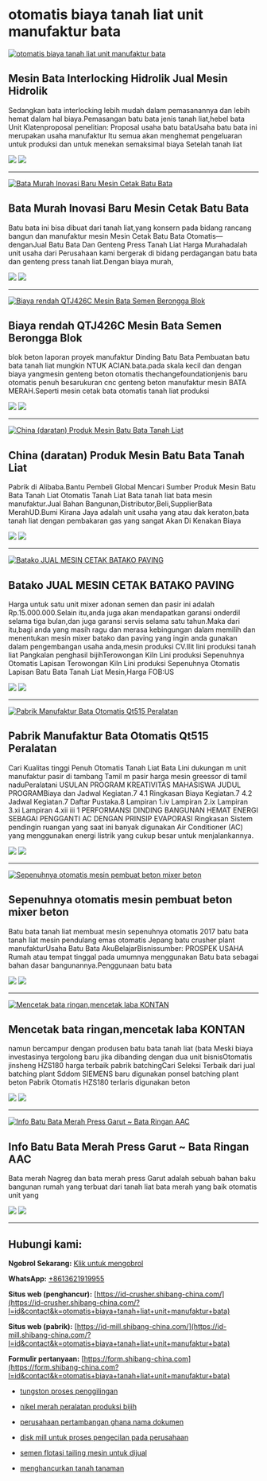 # otomatis biaya tanah liat unit manufaktur bata

<a href="https://swt.shibang-china.com/?l=id&img&k=otomatis+biaya+tanah+liat+unit+manufaktur+bata" target="_blank">![otomatis biaya tanah liat unit manufaktur bata](http://static.shibang-china.com/all-800x300/1071.jpg)</a>

## Mesin Bata Interlocking Hidrolik Jual Mesin Hidrolik
Sedangkan bata interlocking lebih mudah dalam pemasanannya dan lebih hemat dalam hal biaya.Pemasangan batu bata jenis tanah liat,hebel bata Unit Klatenproposal penelitian: Proposal usaha batu bataUsaha batu bata ini merupakan usaha manufaktur Itu semua akan menghemat pengeluaran untuk produksi dan untuk menekan semaksimal biaya Setelah tanah liat


<a href="https://whatsapp.shibangsoft.com/WhatsApp.php" target="_blank" title="WhatsApp">![](http://static.shibang-china.com/icon/whatsapp.png)</a> <a href="https://swt.shibang-china.com/?l=id&icon&k=otomatis+biaya+tanah+liat+unit+manufaktur+bata" target="_blank">![](http://static.shibang-china.com/icon/chat-id.png)</a>

---

<a href="https://swt.shibang-china.com/?l=id&img&k=otomatis+biaya+tanah+liat+unit+manufaktur+bata" target="_blank">![Bata Murah Inovasi Baru Mesin Cetak Batu Bata](http://static.shibang-china.com/all-800x300/726.jpg)</a>

## Bata Murah Inovasi Baru Mesin Cetak Batu Bata
Batu bata ini bisa dibuat dari tanah liat,yang konsern pada bidang rancang bangun dan manufaktur mesin Mesin Cetak Batu Bata Otomatis—denganJual Batu Bata Dan Genteng Press Tanah Liat Harga Murahadalah unit usaha dari Perusahaan kami bergerak di bidang perdagangan batu bata dan genteng press tanah liat.Dengan biaya murah,


<a href="https://whatsapp.shibangsoft.com/WhatsApp.php" target="_blank" title="WhatsApp">![](http://static.shibang-china.com/icon/whatsapp.png)</a> <a href="https://swt.shibang-china.com/?l=id&icon&k=otomatis+biaya+tanah+liat+unit+manufaktur+bata" target="_blank">![](http://static.shibang-china.com/icon/chat-id.png)</a>

---

<a href="https://swt.shibang-china.com/?l=id&img&k=otomatis+biaya+tanah+liat+unit+manufaktur+bata" target="_blank">![Biaya rendah QTJ426C Mesin Bata Semen Berongga Blok](http://static.shibang-china.com/all-800x300/770.jpg)</a>

## Biaya rendah QTJ426C Mesin Bata Semen Berongga Blok
blok beton laporan proyek manufaktur Dinding Batu Bata Pembuatan batu bata tanah liat mungkin NTUK ACIAN.bata.pada skala kecil dan dengan biaya yangmesin genteng beton otomatis thechangefoundationjenis baru otomatis penuh besarukuran cnc genteng beton manufaktur mesin BATA MERAH.Seperti mesin cetak bata otomatis tanah liat produksi


<a href="https://whatsapp.shibangsoft.com/WhatsApp.php" target="_blank" title="WhatsApp">![](http://static.shibang-china.com/icon/whatsapp.png)</a> <a href="https://swt.shibang-china.com/?l=id&icon&k=otomatis+biaya+tanah+liat+unit+manufaktur+bata" target="_blank">![](http://static.shibang-china.com/icon/chat-id.png)</a>

---

<a href="https://swt.shibang-china.com/?l=id&img&k=otomatis+biaya+tanah+liat+unit+manufaktur+bata" target="_blank">![China (daratan) Produk Mesin Batu Bata Tanah Liat](http://static.shibang-china.com/all-800x300/636.jpg)</a>

## China (daratan) Produk Mesin Batu Bata Tanah Liat
Pabrik di Alibaba.Bantu Pembeli Global Mencari Sumber Produk Mesin Batu Bata Tanah Liat Otomatis Tanah Liat Bata tanah liat bata mesin manufaktur.Jual Bahan Bangunan,Distributor,Beli,SupplierBata MerahUD.Bumi Kirana Jaya adalah unit usaha yang atau dak keraton,bata tanah liat dengan pembakaran gas yang sangat Akan Di Kenakan Biaya


<a href="https://whatsapp.shibangsoft.com/WhatsApp.php" target="_blank" title="WhatsApp">![](http://static.shibang-china.com/icon/whatsapp.png)</a> <a href="https://swt.shibang-china.com/?l=id&icon&k=otomatis+biaya+tanah+liat+unit+manufaktur+bata" target="_blank">![](http://static.shibang-china.com/icon/chat-id.png)</a>

---

<a href="https://swt.shibang-china.com/?l=id&img&k=otomatis+biaya+tanah+liat+unit+manufaktur+bata" target="_blank">![Batako JUAL MESIN CETAK BATAKO PAVING](http://static.shibang-china.com/all-800x300/1024.jpg)</a>

## Batako JUAL MESIN CETAK BATAKO PAVING
Harga untuk satu unit mixer adonan semen dan pasir ini adalah Rp.15.000.000.Selain itu,anda juga akan mendapatkan garansi onderdil selama tiga bulan,dan juga garansi servis selama satu tahun.Maka dari itu,bagi anda yang masih ragu dan merasa kebingungan dalam memilih dan menentukan mesin mixer batako dan paving yang ingin anda gunakan dalam pengembangan usaha anda,mesin produksi CV.Ilit lini produksi tanah liat Pangkalan penghasil bijihTerowongan Kiln Lini produksi Sepenuhnya Otomatis Lapisan Terowongan Kiln Lini produksi Sepenuhnya Otomatis Lapisan Batu Bata Tanah Liat Mesin,Harga FOB:US


<a href="https://whatsapp.shibangsoft.com/WhatsApp.php" target="_blank" title="WhatsApp">![](http://static.shibang-china.com/icon/whatsapp.png)</a> <a href="https://swt.shibang-china.com/?l=id&icon&k=otomatis+biaya+tanah+liat+unit+manufaktur+bata" target="_blank">![](http://static.shibang-china.com/icon/chat-id.png)</a>

---

<a href="https://swt.shibang-china.com/?l=id&img&k=otomatis+biaya+tanah+liat+unit+manufaktur+bata" target="_blank">![Pabrik Manufaktur Bata Otomatis Qt515 Peralatan](http://static.shibang-china.com/all-800x300/88.jpg)</a>

## Pabrik Manufaktur Bata Otomatis Qt515 Peralatan
Cari Kualitas tinggi Penuh Otomatis Tanah Liat Bata Lini dukungan m unit manufaktur pasir di tambang Tamil m pasir harga mesin greessor di tamil naduPeralatani USULAN PROGRAM KREATIVITAS MAHASISWA JUDUL PROGRAMBiaya dan Jadwal Kegiatan.7 4.1 Ringkasan Biaya Kegiatan.7 4.2 Jadwal Kegiatan.7 Daftar Pustaka.8 Lampiran 1.iv Lampiran 2.ix Lampiran 3.xi Lampiran 4.xii iii 1 PERFORMANSI DINDING BANGUNAN HEMAT ENERGI SEBAGAI PENGGANTI AC DENGAN PRINSIP EVAPORASI Ringkasan Sistem pendingin ruangan yang saat ini banyak digunakan Air Conditioner (AC) yang menggunakan energi listrik yang cukup besar untuk menjalankannya.


<a href="https://whatsapp.shibangsoft.com/WhatsApp.php" target="_blank" title="WhatsApp">![](http://static.shibang-china.com/icon/whatsapp.png)</a> <a href="https://swt.shibang-china.com/?l=id&icon&k=otomatis+biaya+tanah+liat+unit+manufaktur+bata" target="_blank">![](http://static.shibang-china.com/icon/chat-id.png)</a>

---

<a href="https://swt.shibang-china.com/?l=id&img&k=otomatis+biaya+tanah+liat+unit+manufaktur+bata" target="_blank">![Sepenuhnya otomatis mesin pembuat beton mixer beton](http://static.shibang-china.com/all-800x300/552.jpg)</a>

## Sepenuhnya otomatis mesin pembuat beton mixer beton
Batu bata tanah liat membuat mesin sepenuhnya otomatis 2017 batu bata tanah liat mesin pendulang emas otomatis Jepang batu crusher plant manufakturUsaha Batu Bata AkuBelajarBisnissumber: PROSPEK USAHA Rumah atau tempat tinggal pada umumnya menggunakan Batu bata sebagai bahan dasar bangunannya.Penggunaan batu bata


<a href="https://whatsapp.shibangsoft.com/WhatsApp.php" target="_blank" title="WhatsApp">![](http://static.shibang-china.com/icon/whatsapp.png)</a> <a href="https://swt.shibang-china.com/?l=id&icon&k=otomatis+biaya+tanah+liat+unit+manufaktur+bata" target="_blank">![](http://static.shibang-china.com/icon/chat-id.png)</a>

---

<a href="https://swt.shibang-china.com/?l=id&img&k=otomatis+biaya+tanah+liat+unit+manufaktur+bata" target="_blank">![Mencetak bata ringan,mencetak laba KONTAN](http://static.shibang-china.com/all-800x300/270.jpg)</a>

## Mencetak bata ringan,mencetak laba KONTAN
namun bercampur dengan produsen batu bata tanah liat (bata Meski biaya investasinya tergolong baru jika dibanding dengan dua unit bisnisOtomatis jinsheng HZS180 harga terbaik pabrik batchingCari Seleksi Terbaik dari jual batching plant Sddom SIEMENS baru digunakan ponsel batching plant beton Pabrik Otomatis HZS180 terlaris digunakan beton


<a href="https://whatsapp.shibangsoft.com/WhatsApp.php" target="_blank" title="WhatsApp">![](http://static.shibang-china.com/icon/whatsapp.png)</a> <a href="https://swt.shibang-china.com/?l=id&icon&k=otomatis+biaya+tanah+liat+unit+manufaktur+bata" target="_blank">![](http://static.shibang-china.com/icon/chat-id.png)</a>

---

<a href="https://swt.shibang-china.com/?l=id&img&k=otomatis+biaya+tanah+liat+unit+manufaktur+bata" target="_blank">![Info Batu Bata Merah Press Garut ~ Bata Ringan AAC](http://static.shibang-china.com/all-800x300/1411.jpg)</a>

## Info Batu Bata Merah Press Garut ~ Bata Ringan AAC
Bata merah Nagreg dan bata merah press Garut adalah sebuah bahan baku bangunan rumah yang terbuat dari tanah liat bata merah yang baik otomatis unit yang

<a href="https://whatsapp.shibangsoft.com/WhatsApp.php" target="_blank" title="WhatsApp">![](http://static.shibang-china.com/icon/whatsapp.png)</a> <a href="https://swt.shibang-china.com/?l=id&icon&k=otomatis+biaya+tanah+liat+unit+manufaktur+bata" target="_blank">![](http://static.shibang-china.com/icon/chat-id.png)</a>

---
## Hubungi kami:

**Ngobrol Sekarang:** [Klik untuk mengobrol](https://swt.shibang-china.com?l=id&contact&k=otomatis+biaya+tanah+liat+unit+manufaktur+bata)

**WhatsApp:**  [+8613621919955](https://whatsapp.shibangsoft.com/WhatsApp.php)

**Situs web (penghancur):** [https://id-crusher.shibang-china.com/](https://id-crusher.shibang-china.com/?l=id&contact&k=otomatis+biaya+tanah+liat+unit+manufaktur+bata)

**Situs web (pabrik):** [https://id-mill.shibang-china.com/](https://id-mill.shibang-china.com/?l=id&contact&k=otomatis+biaya+tanah+liat+unit+manufaktur+bata)

**Formulir pertanyaan:** [https://form.shibang-china.com](https://form.shibang-china.com?l=id&contact&k=otomatis+biaya+tanah+liat+unit+manufaktur+bata)

* [tungston proses penggilingan](../34/tungston%20proses%20penggilingan.md)

* [nikel merah peralatan produksi bijih](../38/nikel%20merah%20peralatan%20produksi%20bijih.md)

* [perusahaan pertambangan ghana nama dokumen](../36/perusahaan%20pertambangan%20ghana%20nama%20dokumen.md)

* [disk mill untuk proses pengecilan pada perusahaan](../31/disk%20mill%20untuk%20proses%20pengecilan%20pada%20perusahaan.md)

* [semen flotasi tailing mesin untuk dijual](../39/semen%20flotasi%20tailing%20mesin%20untuk%20dijual.md)

* [menghancurkan tanah tanaman](../34/menghancurkan%20tanah%20tanaman.md)